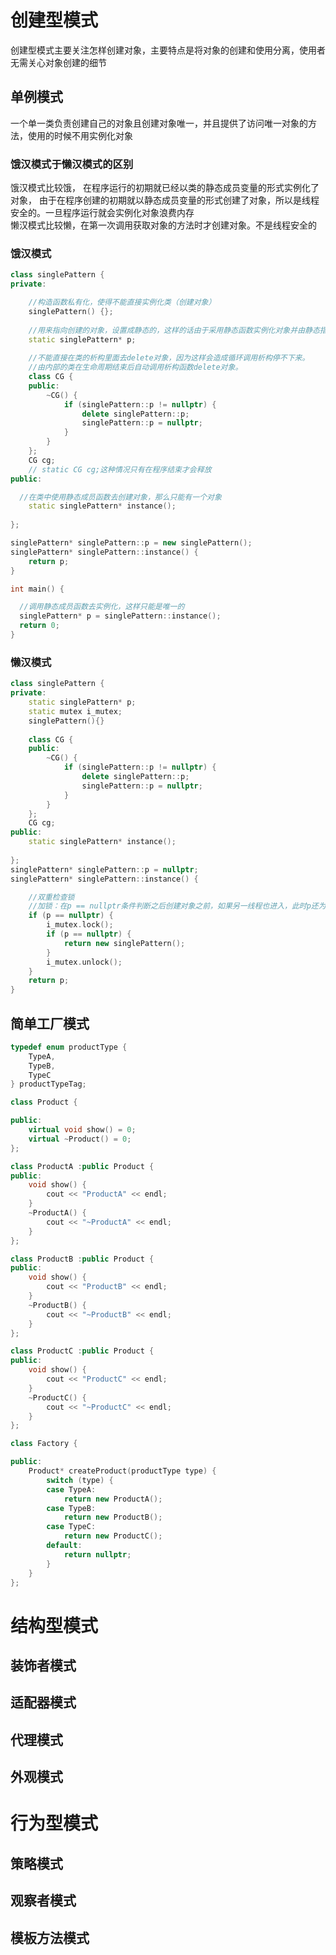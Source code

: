 # 创建型模式   
创建型模式主要关注怎样创建对象，主要特点是将对象的创建和使用分离，使用者无需关心对象创建的细节
## 单例模式    
一个单一类负责创建自己的对象且创建对象唯一，并且提供了访问唯一对象的方法，使用的时候不用实例化对象  
### 饿汉模式于懒汉模式的区别  
饿汉模式比较饿， 在程序运行的初期就已经以类的静态成员变量的形式实例化了对象， 由于在程序创建的初期就以静态成员变量的形式创建了对象，所以是线程安全的。一旦程序运行就会实例化对象浪费内存  
懒汉模式比较懒，在第一次调用获取对象的方法时才创建对象。不是线程安全的
### 饿汉模式  
```cpp    
class singlePattern {
private:

  	//构造函数私有化，使得不能直接实例化类（创建对象）
	singlePattern() {};
  
  	//用来指向创建的对象，设置成静态的，这样的话由于采用静态函数实例化对象并由静态指针变量指向，那么就是一个类只能唯一的产生对象
	static singlePattern* p;
	
	//不能直接在类的析构里面去delete对象，因为这样会造成循环调用析构停不下来。  
  	//由内部的类在生命周期结束后自动调用析构函数delete对象。
	class CG {
	public:
		~CG() {
			if (singlePattern::p != nullptr) {
				delete singlePattern::p;
				singlePattern::p = nullptr;
			}
		}
	};
  	CG cg;
	// static CG cg;这种情况只有在程序结束才会释放
public:

  //在类中使用静态成员函数去创建对象，那么只能有一个对象
	static singlePattern* instance();
  
};

singlePattern* singlePattern::p = new singlePattern();
singlePattern* singlePattern::instance() {
	return p;
}

int main() {

  //调用静态成员函数去实例化，这样只能是唯一的
  singlePattern* p = singlePattern::instance();
  return 0;
}
```
### 懒汉模式    
```cpp    
class singlePattern {
private:
	static singlePattern* p;
	static mutex i_mutex;
	singlePattern(){}
	
	class CG {
	public:
		~CG() {
			if (singlePattern::p != nullptr) {
				delete singlePattern::p;
				singlePattern::p = nullptr;
			}
		}
	};
	CG cg;
public:
	static singlePattern* instance();
	
};
singlePattern* singlePattern::p = nullptr;
singlePattern* singlePattern::instance() {

	//双重检查锁  
	//加锁：在p == nullptr条件判断之后创建对象之前，如果另一线程也进入，此时p还为nullptr，任然会进入，导致二次创建对象，指针会指向新的对象，违反了单例模式的本意
	if (p == nullptr) {
		i_mutex.lock();
		if (p == nullptr) {
			return new singlePattern();
		}
		i_mutex.unlock();
	}
	return p;
}
```
## 简单工厂模式    
```cpp  
typedef enum productType {
	TypeA,
	TypeB,
	TypeC
} productTypeTag;

class Product {

public:
	virtual void show() = 0;
	virtual ~Product() = 0;
};

class ProductA :public Product {
public:
	void show() {
		cout << "ProductA" << endl;
	}
	~ProductA() {
		cout << "~ProductA" << endl;
	}
};

class ProductB :public Product {
public:
	void show() {
		cout << "ProductB" << endl;
	}
	~ProductB() {
		cout << "~ProductB" << endl;
	}
};

class ProductC :public Product {
public:
	void show() {
		cout << "ProductC" << endl;
	}
	~ProductC() {
		cout << "~ProductC" << endl;
	}
};

class Factory {

public:
	Product* createProduct(productType type) {
		switch (type) {
		case TypeA:
			return new ProductA();
		case TypeB:
			return new ProductB();
		case TypeC:
			return new ProductC();
		default:
			return nullptr;
		}
	}
};
```  
# 结构型模式  
## 装饰者模式  
## 适配器模式  
## 代理模式  
## 外观模式
# 行为型模式  
## 策略模式  
## 观察者模式  
## 模板方法模式
